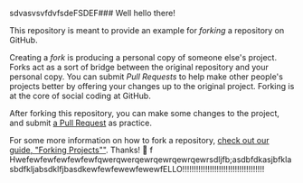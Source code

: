 sdvasvsvfdvfsdeFSDEF### Well hello there!

This repository is meant to provide an example for *forking* a repository on GitHub.

Creating a *fork* is producing a personal copy of someone else's project. Forks act as a sort of bridge between the original repository and your personal copy. You can submit *Pull Requests* to help make other people's projects better by offering your changes up to the original project. Forking is at the core of social coding at GitHub.

After forking this repository, you can make some changes to the project, and submit [a Pull Request](https://github.com/octocat/Spoon-Knife/pulls) as practice.

For some more information on how to fork a repository, [check out our guide, "Forking Projects""](http://guides.github.com/overviews/forking/). Thanks! :sparkling_heart:
f
Hwefewfewfewfewfewfqwerqwerqewrqewrqewrqewrsdljfb;asdbfdkasjbfklasbdfkljabsdklfjbasdkewfewfewewfewewfELLO!!!!!!!!!!!!!!!!!!!!!!!!!!!!!!!!!!!!
